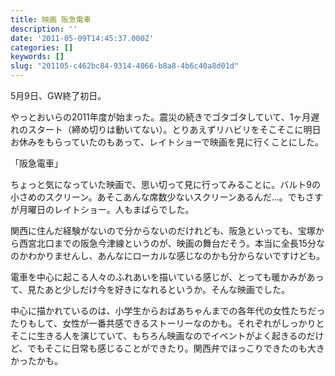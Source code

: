```yaml
---
title: 映画 阪急電車
description: ''
date: '2011-05-09T14:45:37.000Z'
categories: []
keywords: []
slug: "201105-c462bc84-9314-4066-b8a8-4b6c40a8d01d"
---
```

5月9日、GW終了初日。

やっとおいらの2011年度が始まった。震災の続きでゴタゴタしていて、1ヶ月遅れのスタート（締め切りは動いてない）。とりあえずリハビリをそこそこに明日お休みをもらっていたのもあって、レイトショーで映画を見に行くことにした。

「阪急電車」

ちょっと気になっていた映画で、思い切って見に行ってみることに。バルト9の小さめのスクリーン。あそこあんな席数少ないスクリーンあるんだ…。でもさすが月曜日のレイトショー。人もまばらでした。

関西に住んだ経験がないので分からないのだけれども、阪急といっても、宝塚から西宮北口までの阪急今津線というのが、映画の舞台だそう。本当に全長15分なのかわかりませんし、あんなにローカルな感じなのかも分からないですけども。

電車を中心に起こる人々のふれあいを描いている感じが、とっても暖かみがあって、見たあと少しだけ今を好きになれるというか。そんな映画でした。

中心に描かれているのは、小学生からおばあちゃんまでの各年代の女性たちだったりもして、女性が一番共感できるストーリーなのかも。それぞれがしっかりとそこに生きる人を演じていて、もちろん映画なのでイベントがよく起きるのだけど、でもそこに日常も感じることができたり。関西弁でほっこりできたのも大きかったかも。